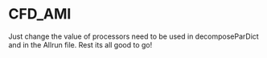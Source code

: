 # CFD_AMI
Just change the value of processors need to be used in decomposeParDict and in the Allrun file. Rest its all good to go!
